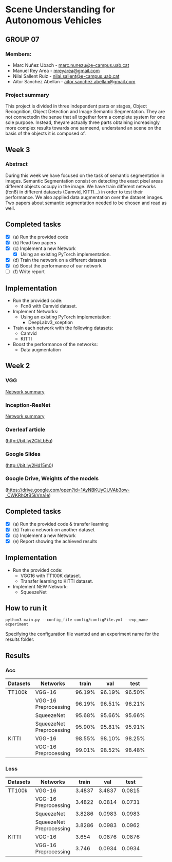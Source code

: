 # Scene Understanding for Autonomous Vehicles

## GROUP 07


### Members:
- Marc Nuñez Ubach - <marc.nunezu@e-campus.uab.cat>
- Manuel Rey Area - <mreyarea@gmail.com>
- Nilai Sallent Ruiz - <nilai.sallent@e-campus.uab.cat>
- Aitor Sanchez Abellan - <aitor.sanchez.abellan@gmail.com>

### Project summary
This project is divided in three independent parts or stages, Object Recognition, Object Detection and Image Semantic Segmentation. They are not connectedin the sense that all together form a complete system for one sole purpose. Instead, theyare actually three parts obtaining increasingly more complex results towards one sameend, understand an scene on the basis of the objects it is composed of.

## Week 3
### Abstract
During this week we have focused on the task of semantic segmentation in images. Semantic Segmentation consist on detecting the exact pixel areas different objects occupy in the image. We have train different networks (fcn8) in different datasets (Camvid, KITTI...) in order to test their performance. We also applied data augmentation over the dataset images. Two papers about semantic segmentation needed to be chosen and read as well.

## Completed tasks

- [x] (a) Run the provided code
- [x] (b) Read two papers
- [x] (c) Implement a new Network
    - [x] Using an existing PyTorch implementation.
- [x] (d) Train the network on a different datasets
- [x] (e) Boost the performance of our network
- [ ]  (f) Write report

## Implementation

- Run the provided code:
	- Fcn8 with Camvid dataset.
- Implement Networks:
    - Using an existing PyTorch implementation:
		- DeepLabv3_xception
- Train each network with the following datasets:
	- Camvid
	- KITTI 
- Boost the performance of the networks:
	- Data augmentation

## Week 2

### VGG
[Network summary](docs/VGG/README.md)


### Inception-ResNet
[Network summary](docs/Inception-ResNet/README.md)



### Overleaf article
(http://bit.ly/2CbLbEq)

### Google Slides
(http://bit.ly/2Hd15m0)

### Google Drive, Weights of the models
(https://drive.google.com/open?id=1AyNBKUyOUVAb3ow-_CWKRhQtB5kVna1e)

## Completed tasks

- [x] (a) Run the provided code & transfer learning
- [x] (b) Train a network on another dataset
- [x] (c) Implement a new Network
- [x] (e) Report showing the achieved results

## Implementation

- Run the provided code:
	- VGG16 with TT100K dataset.
	- Transfer learning to KITTI dataset.
- Implement NEW Network:
	- SqueezeNet


## How to run it
`python3 main.py --config_file config/configFile.yml --exp_name experiment`

Specifying the configuration file wanted and an experiment name for the results folder.


## Results
### Acc

| Datasets | Networks  | train  | val   | test  |
|----------|-----------|--------|-------|-------|
| TT100k   | VGG-16    | 96.19%      | 96.19%     | 96.50%     |
|          | VGG-16 <br> Preprocessing   | 96.19%      | 96.51%     | 96.21%     |
|          | SqueezeNet | 95.68%      | 95.66%     | 95.66%     |
|	   | SqueezeNet <br> Preprocessing | 95.90%      | 95.81%     | 95.91%     |
| KITTI    | VGG-16    | 98.55%      | 98.10%     | 98.25%     |
|          | VGG-16 <br> Preprocessing   | 99.01%      | 98.52%     | 98.48%     |

### Loss

| Datasets | Networks  | train  | val   | test  |
|----------|-----------|--------|-------|-------|
| TT100k   | VGG-16    | 3.4837      | 3.4837     | 0.0815     |
|          | VGG-16 <br> Preprocessing   | 3.4822     | 0.0814     | 0.0731     |
|          | SqueezeNet | 3.8286      | 0.0983     | 0.0983     |
|          | SqueezeNet <br> Preprocessing | 3.8286      | 0.0983     | 0.0962     |
| KITTI    | VGG-16    | 3.654      | 0.0876     | 0.0876     |
|          | VGG-16 <br> Preprocessing | 3.746      | 0.0934     | 0.0934     |
